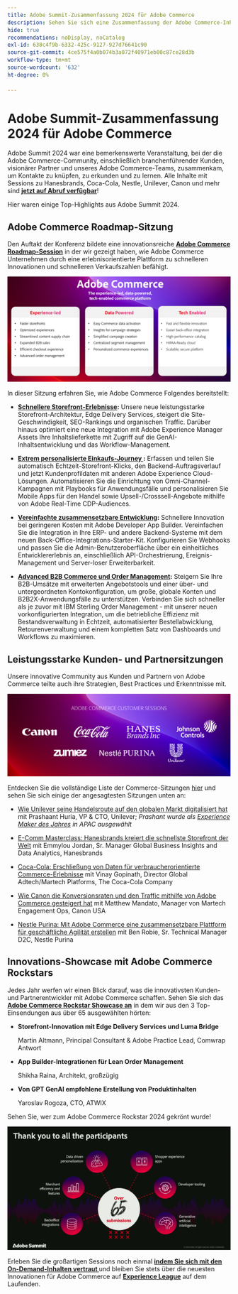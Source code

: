 ```yaml
---
title: Adobe Summit-Zusammenfassung 2024 für Adobe Commerce
description: Sehen Sie sich eine Zusammenfassung der Adobe Commerce-Inhalte des Adobe Summit-Events 2024 an.
hide: true
recommendations: noDisplay, noCatalog
exl-id: 638c4f9b-6332-425c-9127-927d76641c90
source-git-commit: 4ce575f4a0b074b3a072f40971eb00c87ce28d3b
workflow-type: tm+mt
source-wordcount: '632'
ht-degree: 0%

---
```


# Adobe Summit-Zusammenfassung 2024 für Adobe Commerce

Adobe Summit 2024 war eine bemerkenswerte Veranstaltung, bei der die Adobe Commerce-Community, einschließlich branchenführender Kunden, visionärer Partner und unseres Adobe Commerce-Teams, zusammenkam, um Kontakte zu knüpfen, zu erkunden und zu lernen. Alle Inhalte mit Sessions zu Hanesbrands, Coca-Cola, Nestle, Unilever, Canon und mehr sind [**jetzt auf Abruf verfügbar**](https://business.adobe.com/summit/2024/sessions.html?Track=Commerce)!

Hier waren einige Top-Highlights aus Adobe Summit 2024.

## Adobe Commerce Roadmap-Sitzung

Den Auftakt der Konferenz bildete eine innovationsreiche [**Adobe Commerce Roadmap-Session**](https://business.adobe.com/summit/2024/sessions/adobe-commerce-2024-product-roadmap-review-s432.html) in der wir gezeigt haben, wie Adobe Commerce Unternehmen durch eine erlebnisorientierte Plattform zu schnelleren Innovationen und schnelleren Verkaufszahlen befähigt.

![Ein Screenshot eines Computers](../../assets/events/image1.png)

In dieser Sitzung erfahren Sie, wie Adobe Commerce Folgendes bereitstellt:

- **[Schnellere Storefront-Erlebnisse](https://experienceleague.adobe.com/developer/commerce/storefront/):** Unsere neue leistungsstarke Storefront-Architektur, Edge Delivery Services, steigert die Site-Geschwindigkeit, SEO-Rankings und organischen Traffic. Darüber hinaus optimiert eine neue Integration mit Adobe Experience Manager Assets Ihre Inhaltslieferkette mit Zugriff auf die GenAI-Inhaltsentwicklung und das Workflow-Management.

- **[Extrem personalisierte Einkaufs-Journey ](https://experienceleague.adobe.com/en/docs/commerce-admin/customers/customers-menu/personalize-scale):** Erfassen und teilen Sie automatisch Echtzeit-Storefront-Klicks, den Backend-Auftragsverlauf und jetzt Kundenprofildaten mit anderen Adobe Experience Cloud-Lösungen. Automatisieren Sie die Einrichtung von Omni-Channel-Kampagnen mit Playbooks für Anwendungsfälle und personalisieren Sie Mobile Apps für den Handel sowie Upsell-/Crosssell-Angebote mithilfe von Adobe Real-Time CDP-Audiences.

- **[Vereinfachte zusammensetzbare Entwicklung](https://developer.adobe.com/commerce/extensibility/app-development/learning-path/):** Schnellere Innovation bei geringeren Kosten mit Adobe Developer App Builder. Vereinfachen Sie die Integration in Ihre ERP- und andere Backend-Systeme mit dem neuen Back-Office-Integrations-Starter-Kit. Konfigurieren Sie Webhooks und passen Sie die Admin-Benutzeroberfläche über ein einheitliches Entwicklererlebnis an, einschließlich API-Orchestrierung, Ereignis-Management und Server-loser Erweiterbarkeit.

- **[Advanced B2B Commerce und Order Management](https://experienceleague.adobe.com/en/docs/commerce-admin/b2b/introduction):** Steigern Sie Ihre B2B-Umsätze mit erweiterten Angebotstools und einer über- und untergeordneten Kontokonfiguration, um große, globale Konten und B2B2X-Anwendungsfälle zu unterstützen. Verbinden Sie sich schneller als je zuvor mit IBM Sterling Order Management - mit unserer neuen vorkonfigurierten Integration, um die betriebliche Effizienz mit Bestandsverwaltung in Echtzeit, automatisierter Bestellabwicklung, Retourenverwaltung und einem kompletten Satz von Dashboards und Workflows zu maximieren.

## Leistungsstarke Kunden- und Partnersitzungen

Unsere innovative Community aus Kunden und Partnern von Adobe Commerce teilte auch ihre Strategien, Best Practices und Erkenntnisse mit.

![Eine Gruppe von Logos auf lila Hintergrund](../../assets/events/image2.png)

Entdecken Sie die vollständige Liste der Commerce-Sitzungen [hier](https://business.adobe.com/summit/2024/sessions.html?Track=Commerce) und sehen Sie sich einige der angesagtesten Sitzungen unten an:

- [Wie Unilever seine Handelsroute auf den globalen Markt digitalisiert hat](https://business.adobe.com/summit/2024/sessions/how-unilever-digitized-its-distributive-trade-rout-s430.html) mit Prashaant Huria, VP &amp; CTO, Unilever; *Prashant wurde als [Experience Maker des Jahres](https://www.adobeexperienceawards.com/stories2024) in APAC ausgewählt*

- [E-Comm Masterclass: Hanesbrands kreiert die schnellste Storefront der Welt](https://business.adobe.com/summit/2024/sessions/ecomm-masterclass-hanesbrands-creates-the-worlds-f-s435.html) mit Emmylou Jordan, Sr. Manager Global Business Insights and Data Analytics, Hanesbrands

- [Coca-Cola: Erschließung von Daten für verbraucherorientierte Commerce-Erlebnisse](https://business.adobe.com/summit/2024/sessions/cocacola-unlocking-data-to-create-consumercentric-s434.html) mit Vinay Gopinath, Director Global Adtech/Martech Platforms, The Coca-Cola Company

- [Wie Canon die Konversionsraten und den Traffic mithilfe von Adobe Commerce gesteigert hat](https://business.adobe.com/summit/2024/sessions/how-canon-increased-conversion-rates-and-traffic-u-s438.html) mit Matthew Mandato, Manager von Martech Engagement Ops, Canon USA

- [Nestle Purina: Mit Adobe Commerce eine zusammensetzbare Plattform für geschäftliche Agilität erstellen](https://business.adobe.com/summit/2024/sessions/purina-takes-composable-commerce-approach-to-boost-s437.html) mit Ben Robie, Sr. Technical Manager D2C, Nestle Purina

## Innovations-Showcase mit Adobe Commerce Rockstars

Jedes Jahr werfen wir einen Blick darauf, was die innovativsten Kunden- und Partnerentwickler mit Adobe Commerce schaffen. Sehen Sie sich das **[Adobe Commerce Rockstar Showcase an](https://business.adobe.com/summit/2024/sessions/adobe-commerce-rockstar-showcase-s431.html)** in dem wir aus den 3 Top-Einsendungen aus über 65 ausgewählten hörten:

- **Storefront-Innovation mit Edge Delivery Services und Luma Bridge**

  Martin Altmann, Principal Consultant &amp; Adobe Practice Lead, Comwrap Antwort

- **App Builder-Integrationen für Lean Order Management**

  Shikha Raina, Architekt, großzügig

- **Von GPT GenAI empfohlene Erstellung von Produktinhalten**

  Yaroslav Rogoza, CTO, ATWIX

Sehen Sie, wer zum Adobe Commerce Rockstar 2024 gekrönt wurde!

![Ein Screenshot eines schwarzen Hintergrunds mit weißem Text und Symbolen](../../assets/events/image3.png)

Erleben Sie die großartigen Sessions noch einmal **[indem Sie sich mit den On-Demand-Inhalten vertraut ](https://business.adobe.com/summit/2024/sessions.html?Track=Commerce)** und bleiben Sie stets über die neuesten Innovationen für Adobe Commerce auf [**Experience League**](https://experienceleague.adobe.com/en/docs/commerce-admin/start/about) auf dem Laufenden.
